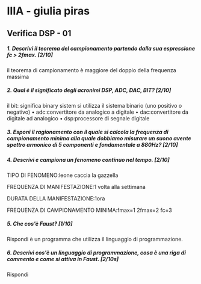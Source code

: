 # IIIA - giulia piras

## Verifica DSP - 01

##### 1. Descrivi il teorema del campionamento partendo dalla sua espressione _fc > 2fmax_. [2/10]

il teorema di campionamento è  maggiore del doppio della frequenza massima 

##### 2. Qual è il significato degli acronimi _DSP_, _ADC_, _DAC_, _BIT_? [2/10]
 il bit: significa binary sistem si utilizza il sistema binario (uno positivo o negativo) • adc:convertitore da analogico a digitale • dac:convertitore da digitale ad analogico • dsp:processore di segnale digitale  

##### 3. Esponi il ragionamento con il quale si calcola la frequenza di campionamento minima alla quale dobbiamo misurare un suono avente spettro armonico di 5 componenti e fondamentale a _880Hz_? [2/10]


##### 4. Descrivi e campiona un fenomeno continuo nel tempo. [2/10]

TIPO DI FENOMENO:leone caccia la gazzella

FREQUENZA DI MANIFESTAZIONE:1 volta alla settimana 

DURATA DELLA MANIFESTAZIONE:1ora

FREQUENZA DI CAMPIONAMENTO MINIMA:fmax=1 2fmax=2 fc=3

##### 5. Che cos'è _Faust_? [1/10]

Rispondi è un programma che utilizza il linguaggio di programmazione.

##### 6. Descrivi cos'è un linguaggio di programmazione, cosa è una riga di commento e come si attiva in _Faust_. [2/10s]

Rispondi
